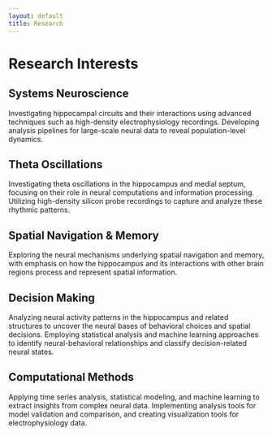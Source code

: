 ```yaml
---
layout: default
title: Research
---
```


# Research Interests

## Systems Neuroscience
Investigating hippocampal circuits and their interactions using advanced techniques such as high-density electrophysiology recordings. Developing analysis pipelines for large-scale neural data to reveal population-level dynamics.

## Theta Oscillations
Investigating theta oscillations in the hippocampus and medial septum, focusing on their role in neural computations and information processing. Utilizing high-density silicon probe recordings to capture and analyze these rhythmic patterns.

## Spatial Navigation & Memory
Exploring the neural mechanisms underlying spatial navigation and memory, with emphasis on how the hippocampus and its interactions with other brain regions process and represent spatial information.

## Decision Making
Analyzing neural activity patterns in the hippocampus and related structures to uncover the neural bases of behavioral choices and spatial decisions. Employing statistical analysis and machine learning approaches to identify neural-behavioral relationships and classify decision-related neural states.

## Computational Methods
Applying time series analysis, statistical modeling, and machine learning to extract insights from complex neural data. Implementing analysis tools for model validation and comparison, and creating visualization tools for electrophysiology data.